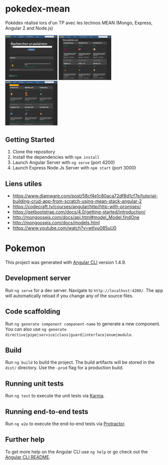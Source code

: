 # pokedex-mean
Pokédex réalisé lors d'un TP avec les technos MEAN (Mongo, Express, Angular 2 and Node.js)


<img src="./screenshot1.png" width="33%">
<img src="./screenshot2.png" width="33%">
<img src="./screenshot3.png" width="33%">

## Getting Started
1. Clone the repository
2. Install the dependencies with `npm install`
3. Launch Angular Server with `ng serve` (port 4200)
4. Launch Express Node Js Server with `npm start` (port 3000)

## Liens utiles
- https://www.djamware.com/post/58cf4e1c80aca72df8d1cf7e/tutorial-building-crud-app-from-scratch-using-mean-stack-angular-2
- https://codecraft.tv/courses/angular/http/http-with-promises/
- https://getbootstrap.com/docs/4.0/getting-started/introduction/
- http://mongoosejs.com/docs/api.html#model_Model.findOne
- http://mongoosejs.com/docs/models.html
- https://www.youtube.com/watch?v=wtIvu085uU0

# Pokemon

This project was generated with [Angular CLI](https://github.com/angular/angular-cli) version 1.4.9.

## Development server

Run `ng serve` for a dev server. Navigate to `http://localhost:4200/`. The app will automatically reload if you change any of the source files.

## Code scaffolding

Run `ng generate component component-name` to generate a new component. You can also use `ng generate directive|pipe|service|class|guard|interface|enum|module`.

## Build

Run `ng build` to build the project. The build artifacts will be stored in the `dist/` directory. Use the `-prod` flag for a production build.

## Running unit tests

Run `ng test` to execute the unit tests via [Karma](https://karma-runner.github.io).

## Running end-to-end tests

Run `ng e2e` to execute the end-to-end tests via [Protractor](http://www.protractortest.org/).

## Further help

To get more help on the Angular CLI use `ng help` or go check out the [Angular CLI README](https://github.com/angular/angular-cli/blob/master/README.md).

